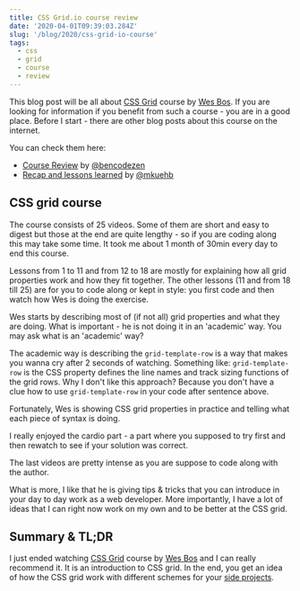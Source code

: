 ```yaml
---
title: CSS Grid.io course review
date: '2020-04-01T09:39:03.284Z'
slug: '/blog/2020/css-grid-io-course'
tags:
  - css
  - grid
  - course
  - review
---
```


This blog post will be all about [CSS Grid](https://cssgrid.io/) course by [Wes Bos](https://wesbos.com/).
If you are looking for information if you benefit from such a course - you are in a good place.
Before I start - there are other blog posts about this course on the internet.

You can check them here:

- [Course Review](https://www.bencodezen.io/blog/review-css-grid-with-wes-bos/) by [@bencodezen](https://www.twitter.com/bencodezen)
- [Recap and lessons learned](https://marcokuehbauch.com/blog/learning-css-grid/) by [@mkuehb](https://twitter.com/Mkuehb)

## CSS grid course

The course consists of 25 videos. Some of them are short and easy to digest but those at the end
are quite lengthy - so if you are coding along this may take some time. It took me about 1 month
of 30min every day to end this course.

Lessons from 1 to 11 and from 12 to 18 are mostly for explaining how all grid
properties work and how they fit together. The other lessons (11 and from 18 till 25) are for you
to code along or kept in style: you first code and then watch how Wes is doing the exercise.

Wes starts by describing most of (if not all) grid properties and what they
are doing. What is important - he is not doing it in an 'academic' way. You may ask what is an 'academic' way?

The academic way is describing the `grid-template-row` is a way that makes you wanna cry after 2 seconds
of watching. Something like: `grid-template-row` is the CSS property defines the line names and
track sizing functions of the grid rows. Why I don't like this approach? Because you don't have a clue
how to use `grid-template-row` in your code after sentence above.

Fortunately, Wes is showing CSS grid properties in practice and telling what each piece of syntax is doing.

I really enjoyed the cardio part - a part where you supposed to try first and then rewatch to see
if your solution was correct.

The last videos are pretty intense as you are suppose to code along with the author.

What is more, I like that he is giving tips & tricks that you can introduce in your day to day work as a web developer.
More importantly, I have a lot of ideas that I can right now work on my own and to be better at the CSS grid.

## Summary & TL;DR

I just ended watching [CSS Grid](https://cssgrid.io/) course by [Wes Bos](https://wesbos.com/) and I
can really recommend it. It is an introduction to CSS grid. In the end, you get an idea of how the CSS grid work
with different schemes for your [side projects](https://github.com/krzysztofzuraw/css-grid-coffee-shop).
